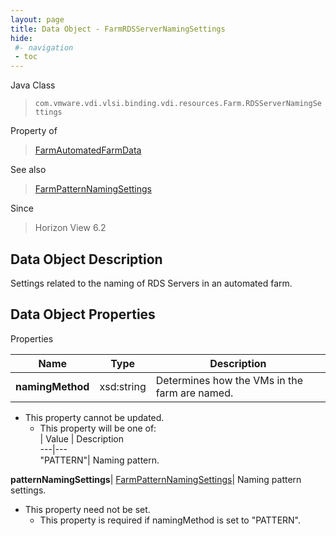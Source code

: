 ```yaml
---
layout: page
title: Data Object - FarmRDSServerNamingSettings
hide:
 #- navigation
 - toc
---
```






Java Class  
> `com.vmware.vdi.vlsi.binding.vdi.resources.Farm.RDSServerNamingSettings`

Property of  
> [FarmAutomatedFarmData](vdi.resources.Farm.AutomatedFarmData.md#field_detail)

See also  
> [FarmPatternNamingSettings](vdi.resources.Farm.PatternNamingSettings.md)

Since  
> Horizon View 6.2


## Data Object Description 

Settings related to the naming of RDS Servers in an automated farm. 

## Data Object Properties

Properties

Name |  Type |  Description   
---|---|---  
**namingMethod**|  xsd:string|  Determines how the VMs in the farm are named.   


* This property cannot be updated.
  * This property will be one of:  
|  Value |  Description   
---|---  
"PATTERN"| Naming pattern.  

  
**patternNamingSettings**| [FarmPatternNamingSettings](vdi.resources.Farm.PatternNamingSettings.md)|  Naming pattern settings.   


* This property need not be set.
  * This property is required if namingMethod is set to "PATTERN".

  
  
  
   
  
  
